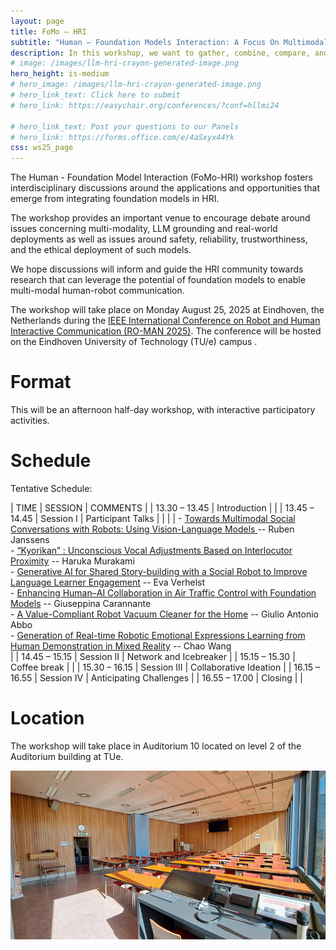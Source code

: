 ```yaml
---
layout: page
title: FoMo – HRI
subtitle: "Human – Foundation Models Interaction: A Focus On Multimodal Information"
description: In this workshop, we want to gather, combine, compare, and share insights and knowledge across the wide HRI community on the pitfalls and opportunities that the application of Foundation Models, including LLMs, VLMs, multimodal models and generative AI, can present for HRI research.
# image: /images/llm-hri-crayon-generated-image.png
hero_height: is-medium
# hero_image: /images/llm-hri-crayon-generated-image.png
# hero_link_text: Click here to submit
# hero_link: https://easychair.org/conferences/?conf=hllmi24

# hero_link_text: Post your questions to our Panels
# hero_link: https://forms.office.com/e/4aSxyx44Yk
css: ws25_page
---
```


The Human - Foundation Model Interaction (FoMo-HRI) workshop fosters interdisciplinary discussions around the applications and opportunities that emerge from integrating foundation models in HRI. 

The workshop provides an important venue to encourage debate around issues concerning multi-modality, LLM grounding and real-world deployments as well as issues around safety, reliability, trustworthiness, and the ethical deployment of such models. 

We hope discussions will inform and guide the HRI community towards research that can leverage the potential of foundation models to enable multi-modal human-robot communication. 

The workshop will take place on Monday August 25, 2025 at Eindhoven, the Netherlands during the [IEEE International Conference on Robot and Human Interactive Communication (RO-MAN 2025)](https://www.ro-man2025.org/).
The conference will be hosted on the Eindhoven University of Technology (TU/e) campus .

# [](#format)Format

This will be an afternoon half-day workshop, with interactive participatory activities. 

<!-- Format and Activities: -->


# [](#schedule)Schedule

<!-- The [workshop](https://humanrobotinteraction.org/2024/workshops-and-tutorials/) will take place in the conference [venue](https://www.colorado.edu/umc/maps), room UMC 386 in the [University Memorial Center in the University of Colorado Boulder](https://maps.app.goo.gl/dTmh4GpLbLt3B7uQ6) -->

<!-- The full program will be comming soon... -->

Tentative Schedule: 

| TIME | SESSION | COMMENTS |
| 13.30 – 13.45 | Introduction |  |
| 13.45 – 14.45 | Session I | Participant Talks |
|               |           | - [Towards Multimodal Social Conversations with Robots: Using Vision-Language Models ]() -- Ruben Janssens <br> - [“Kyorikan” : Unconscious Vocal Adjustments Based on Interlocutor Proximity]() -- Haruka Murakami <br> - [Generative AI for Shared Story-building with a Social Robot to Improve Language Learner Engagement]() -- Eva Verhelst <br> - [Enhancing Human–AI Collaboration in Air Traffic Control with Foundation Models]() -- Giuseppina Carannante <br> - [A Value-Compliant Robot Vacuum Cleaner for the Home]() -- Giulio Antonio Abbo <br> - [Generation of Real-time Robotic Emotional Expressions Learning from Human Demonstration in Mixed Reality]() -- Chao Wang <br> |
| 14.45 – 15.15 | Session II | Network and Icebreaker |
| 15.15 – 15.30 | Coffee break |  |
| 15.30 – 16.15 | Session III | Collaborative Ideation |
| 16.15 – 16.55 | Session IV | Anticipating Challenges |
| 16.55 – 17.00 | Closing |  |

<!-- | : |  |  | -->


# [](#location)Location

The workshop will take place in Auditorium 10 located on level 2 of the Auditorium building at TUe.

![Room](/workshop/roman25/assets/image002.gif)
<!-- ![Map](/workshop/roman25/assets/TUe%20Campus%20Map%20RO-MAN2025.pdf) -->
<object data="/workshop/roman25/assets/TUe%20Campus%20Map%20RO-MAN2025.pdf" width="1000" height="1000" type='application/pdf'></object>

